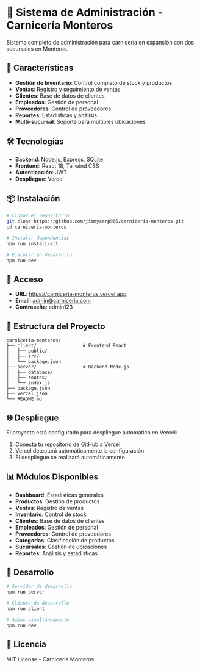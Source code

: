 # 🥩 Sistema de Administración - Carnicería Monteros

Sistema completo de administración para carnicería en expansión con dos sucursales en Monteros.

## 🚀 Características

- **Gestión de Inventario**: Control completo de stock y productos
- **Ventas**: Registro y seguimiento de ventas
- **Clientes**: Base de datos de clientes
- **Empleados**: Gestión de personal
- **Proveedores**: Control de proveedores
- **Reportes**: Estadísticas y análisis
- **Multi-sucursal**: Soporte para múltiples ubicaciones

## 🛠️ Tecnologías

- **Backend**: Node.js, Express, SQLite
- **Frontend**: React 18, Tailwind CSS
- **Autenticación**: JWT
- **Despliegue**: Vercel

## 📦 Instalación

```bash
# Clonar el repositorio
git clone https://github.com/jimmycarp966/carniceria-monteros.git
cd carniceria-monteros

# Instalar dependencias
npm run install-all

# Ejecutar en desarrollo
npm run dev
```

## 🔑 Acceso

- **URL**: https://carniceria-monteros.vercel.app
- **Email**: admin@carniceria.com
- **Contraseña**: admin123

## 📁 Estructura del Proyecto

```
carniceria-monteros/
├── client/                 # Frontend React
│   ├── public/
│   ├── src/
│   └── package.json
├── server/                 # Backend Node.js
│   ├── database/
│   ├── routes/
│   └── index.js
├── package.json
├── vercel.json
└── README.md
```

## 🌐 Despliegue

El proyecto está configurado para despliegue automático en Vercel:

1. Conecta tu repositorio de GitHub a Vercel
2. Vercel detectará automáticamente la configuración
3. El despliegue se realizará automáticamente

## 📊 Módulos Disponibles

- **Dashboard**: Estadísticas generales
- **Productos**: Gestión de productos
- **Ventas**: Registro de ventas
- **Inventario**: Control de stock
- **Clientes**: Base de datos de clientes
- **Empleados**: Gestión de personal
- **Proveedores**: Control de proveedores
- **Categorías**: Clasificación de productos
- **Sucursales**: Gestión de ubicaciones
- **Reportes**: Análisis y estadísticas

## 🔧 Desarrollo

```bash
# Servidor de desarrollo
npm run server

# Cliente de desarrollo
npm run client

# Ambos simultáneamente
npm run dev
```

## 📝 Licencia

MIT License - Carnicería Monteros 